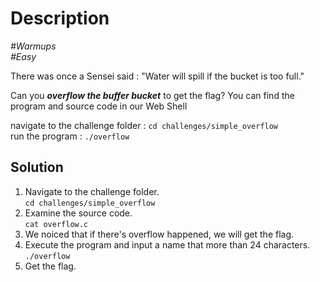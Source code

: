 # Description

_#Warmups_<br>
_#Easy_<br>

There was once a Sensei said : "Water will spill if the bucket is too full."<br>

Can you ***overflow the buffer bucket*** to get the flag? You can find the program and source code in our Web Shell<br>

navigate to the challenge folder : `cd challenges/simple_overflow`<br>
run the program : `./overflow`

## Solution

1. Navigate to the challenge folder.<br>
   `cd challenges/simple_overflow`
2. Examine the source code.<br>
   `cat overflow.c`
3. We noiced that if there's overflow happened, we will get the flag.
4. Execute the program and input a name that more than 24 characters.<br>
   `./overflow`
5. Get the flag.
